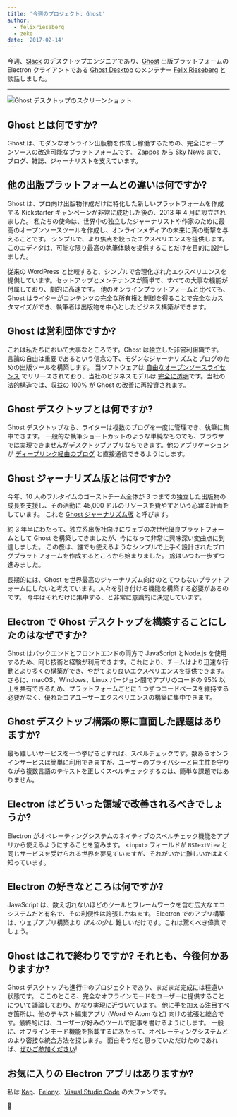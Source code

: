 ```yaml
---
title: '今週のプロジェクト: Ghost'
author:
  - felixrieseberg
  - zeke
date: '2017-02-14'
---
```


今週、[Slack](https://slack.com/) のデスクトップエンジニアであり、[Ghost](https://ghost.org/) 出版プラットフォームの Electron クライアントである [Ghost Desktop](https://ghost.org/downloads/) のメンテナー [Felix Rieseberg](https://felixrieseberg.com/) と談話しました。

---

<div class="pt-5">
  <img src="https://cloud.githubusercontent.com/assets/2289/22913898/7396b0de-f222-11e6-8e5d-147a7ced37a9.png" alt="Ghost デスクトップのスクリーンショット"> 
</div>

## Ghost とは何ですか?

Ghost は、モダンなオンライン出版物を作成し稼働するための、完全にオープンソースの改造可能なプラットフォームです。 Zappos から Sky News まで、ブログ、雑誌、ジャーナリストを支えています。

## 他の出版プラットフォームとの違いは何ですか?

Ghost は、プロ向け出版物作成だけに特化した新しいプラットフォームを作成する Kickstarter キャンペーンが非常に成功した後の、2013 年 4 月に設立されました。 私たちの使命は、世界中の独立したジャーナリストや作家のために最高のオープンソースツールを作成し、オンラインメディアの未来に真の衝撃を与えることです。 シンプルで、より焦点を絞ったエクスペリエンスを提供します。このエディタは、可能な限り最高の執筆体験を提供することだけを目的に設計しました。

従来の WordPress と比較すると、シンプルで合理化されたエクスペリエンスを提供しています。セットアップとメンテナンスが簡単で、すべての大事な機能が付属しており、劇的に高速です。 他のオンラインプラットフォームと比べても、Ghost はライターがコンテンツの完全な所有権と制御を得ることで完全なカスタマイズができ、執筆者は出版物を中心としたビジネス構築ができます。

## Ghost は営利団体ですか?

これは私たちにおいて大事なところです。Ghost は独立した非営利組織です。 言論の自由は重要であるという信念の下、モダンなジャーナリズムとブログのための出版ツールを構築します。 当ソフトウェアは [自由なオープンソースライセンス](https://github.com/TryGhost/Ghost) でリリースされており、当社のビジネスモデルは [完全に透明](https://blog.ghost.org/year-3/)です。当社の法的構造では、収益の 100% が Ghost の改善に再投資されます。

## Ghost デスクトップとは何ですか?

Ghost デスクトップなら、ライターは複数のブログを一度に管理でき、執筆に集中できます。 一般的な執筆ショートカットのような単純なものでも、ブラウザでは実現できませんがデスクトップアプリならできます。他のアプリケーションが [ディープリンク経由のブログ](https://github.com/tryghost/ghost-desktop/blob/master/docs/deeplinks.md) と直接通信できるようにします。

## Ghost ジャーナリズム版とは何ですか?

今年、10 人のフルタイムのゴーストチーム全体が 3 つまでの独立した出版物の成長を支援し、その活動に 45,000 ドルのリソースを費やすという心躍る計画をしています。 これを [Ghost ジャーナリズム版](https://ghost.org/journalism/) と呼びます。

約 3 年半にわたって、独立系出版社向けにウェブの次世代優良プラットフォームとして Ghost を構築してきましたが、今になって非常に興味深い変曲点に到達しました。 この旅は、誰でも使えるようなシンプルで上手く設計されたブログプラットフォームを作成するところから始まりました。 旅はいつも一歩ずつ進みました。

長期的には、Ghost を世界最高のジャーナリズム向けのとてつもないプラットフォームにしたいと考えています。人々を引き付ける機能を構築する必要があるのです。 今年はそれだけに集中する、と非常に意識的に決定しています。

## Electron で Ghost デスクトップを構築することにしたのはなぜですか?

Ghost はバックエンドとフロントエンドの両方で JavaScript とNode.js を使用するため、同じ技術と経験が利用できます。これにより、チームはより迅速な行動とより多くの構築ができ、やがてより良いエクスペリエンスを提供できます。 さらに、macOS、Windows、Linux バージョン間でアプリのコードの 95% 以上を共有できるため、プラットフォームごとに 1 つずつコードベースを維持する必要がなく、優れたコアユーザーエクスペリエンスの構築に集中できます。

## Ghost デスクトップ構築の際に直面した課題はありますか?

最も難しいサービスを一つ挙げるとすれば、スペルチェックです。数あるオンラインサービスは簡単に利用できますが、ユーザーのプライバシーと自主性を守りながら複数言語のテキストを正しくスペルチェックするのは、簡単な課題ではありません。

## Electron はどういった領域で改善されるべきでしょうか?

Electron がオペレーティングシステムのネイティブのスペルチェック機能をアプリから使えるようにすることを望みます。 `<input>` フィールドが `NSTextView` と同じサービスを受けられる世界を夢見ていますが、それがいかに難しいかはよく知っています。

## Electron の好きなところは何ですか?

JavaScript は、数え切れないほどのツールとフレームワークを含む広大なエコシステムだと有名で、その利便性は誇張しかねます。 Electron でのアプリ構築は、ウェブアプリ構築より _ほんの少し_ 難しいだけです。これは驚くべき偉業でしょう。

## Ghost はこれで終わりですか? それとも、今後何かありますか?

Ghost デスクトップも進行中のプロジェクトであり、まだまだ完成には程遠い状態です。 ここのところ、完全なオフラインモードをユーザーに提供することについて議論しており、かなり実現に近づいています。 他に手を加える注目すべき箇所は、他のテキスト編集アプリ (Word や Atom など) 向けの拡張と統合です。最終的には、ユーザーが好みのツールで記事を書けるようにします。 一般に、オフラインモード機能を搭載するにあたって、オペレーティングシステムとのより密接な統合方法を探します。 面白そうだと思っていただけたのであれば、[ぜひご参加ください](https://github.com/tryghost/ghost-desktop)!

## お気に入りの Electron アプリはありますか?

私は [Kap](https://getkap.co/)、[Felony](https://github.com/henryboldi/felony)、[Visual Studio Code](https://code.visualstudio.com) の大ファンです。

👻

